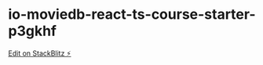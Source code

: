# io-moviedb-react-ts-course-starter-p3gkhf

[Edit on StackBlitz ⚡️](https://stackblitz.com/edit/io-moviedb-react-ts-course-starter-p3gkhf)
